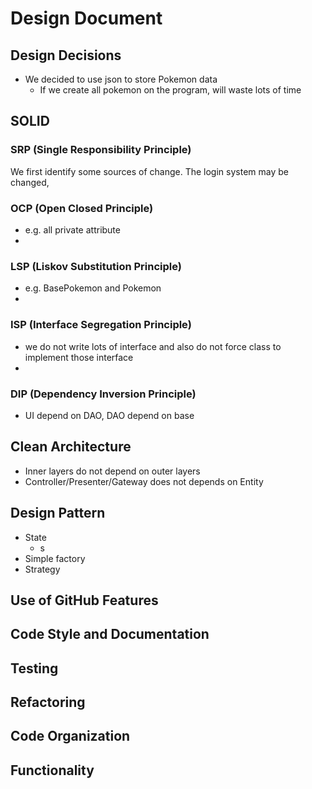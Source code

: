 # Design Document

## Design Decisions

- We decided to use json to store Pokemon data
    - If we create all pokemon on the program, will waste lots of time

## SOLID

### SRP (Single Responsibility Principle)

We first identify some sources of change. The login system may be changed,

### OCP (Open Closed Principle)

- e.g. all private attribute
- 
### LSP (Liskov Substitution Principle)

- e.g. BasePokemon and Pokemon
- 
### ISP (Interface Segregation Principle)

- we do not write lots of interface and also do not force class to implement those interface
- 
### DIP (Dependency Inversion Principle)

- UI depend on DAO, DAO depend on base


## Clean Architecture

- Inner layers do not depend on outer layers
- Controller/Presenter/Gateway does not depends on Entity

## Design Pattern

- State
  - s
- Simple factory
- Strategy

## Use of GitHub Features

## Code Style and Documentation

## Testing

## Refactoring

## Code Organization

## Functionality